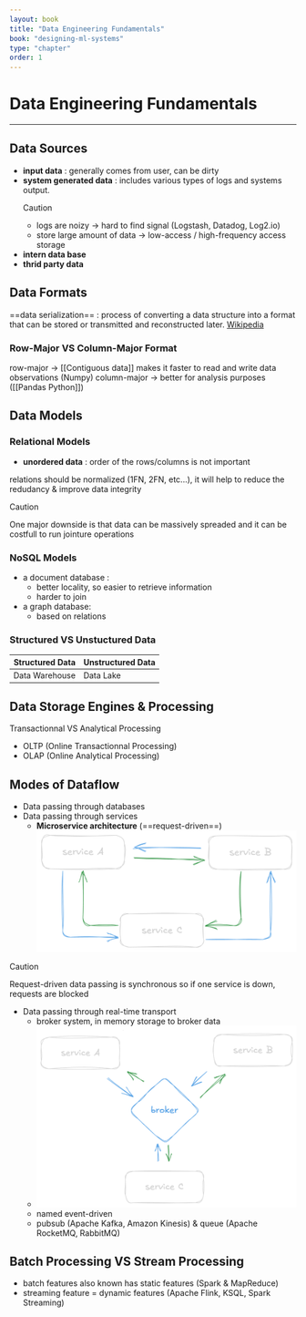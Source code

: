 ```yaml
---
layout: book
title: "Data Engineering Fundamentals"
book: "designing-ml-systems"
type: "chapter"
order: 1
---
```

# Data Engineering Fundamentals
---
## Data Sources

- __input data__  : generally comes from user, can be dirty
- __system generated data__ : includes various types of logs and systems output.
	>[!caution] 
	> - logs are noizy -> hard to find signal (Logstash, Datadog, Log2.io)
	> - store large amount of data -> low-access / high-frequency access storage
- __intern data base__
- __thrid party data__

## Data Formats

==data serialization== : process of converting a data structure into a format that can be stored or transmitted and reconstructed later. [Wikipedia](https://en.wikipedia.org/wiki/Comparison_of_data-serialization_formats)
### Row-Major VS Column-Major Format
row-major -> [[Contiguous data]] makes it faster to read and write data observations (Numpy)
column-major -> better for analysis purposes ([[Pandas Python]])



## Data Models

### Relational Models
- __unordered data__ : order of the rows/columns is not important

relations should be normalized  (1FN, 2FN, etc...), it will help to reduce the redudancy & improve data integrity 
>[!caution]
>One major downside is that data can be massively spreaded and it can be costfull to run jointure operations

### NoSQL Models
- a document database : 
	- better locality, so easier to retrieve information
	- harder to join
- a graph database:
	- based on relations

### Structured VS Unstuctured Data
| Structured Data | Unstructured Data |
| --------------- | ----------------- |
| Data Warehouse  | Data Lake         |


## Data Storage Engines & Processing

Transactionnal VS Analytical Processing
- OLTP (Online Transactionnal Processing)
- OLAP (Online Analytical Processing)

## Modes of Dataflow

- Data passing through databases
- Data passing through services
	 - __Microservice architecture__ (==request-driven==)
	![request-driven architecture](/_medias/Pastedimage20250101170107.png)
>[!caution]
> Request-driven data passing is synchronous so if one service is down, requests are blocked
- Data passing through real-time transport
	- broker system, in memory storage to broker data
	- ![broker-based architecture](/_medias/Pastedimage20250101170659.png)
	- named event-driven
	- pubsub (Apache Kafka, Amazon Kinesis) & queue (Apache RocketMQ, RabbitMQ)

## Batch Processing VS Stream Processing

- batch features also known has static features (Spark & MapReduce)
- streaming feature = dynamic features (Apache Flink, KSQL, Spark Streaming)
